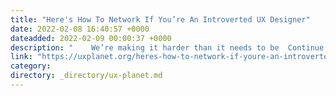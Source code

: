 ```yaml
---
title: "Here's How To Network If You’re An Introverted UX Designer"
date: 2022-02-08 16:40:57 +0000
dateadded: 2022-02-09 00:00:37 +0000
description: "    We’re making it harder than it needs to be  Continue reading on UX Planet »  "
link: "https://uxplanet.org/heres-how-to-network-if-youre-an-introverted-ux-designer-61a55280247b?source=rss----819cc2aaeee0---4"
category:
directory: _directory/ux-planet.md
---
```

